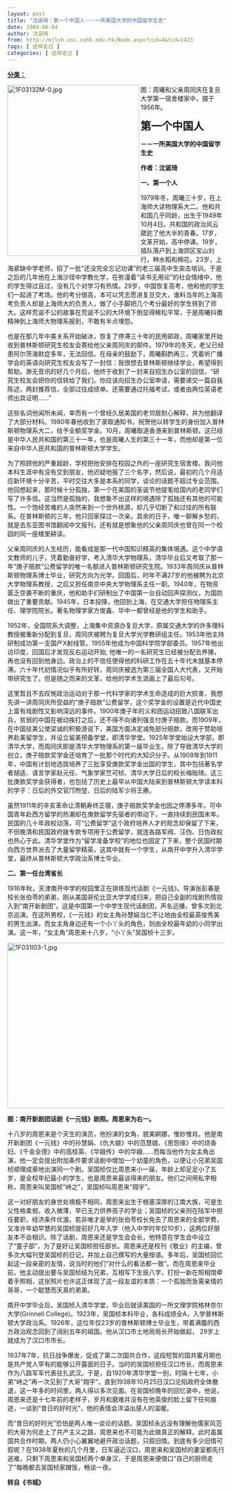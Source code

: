 ```yaml
---
layout: post
title: "沈诞琦：第一个中国人－－一所美国大学的中国留学生史"
date: 1989-06-04
author: 沈诞琦
from: http://mjlsh.usc.cuhk.edu.hk/Book.aspx?cid=4&tid=1423
tags: [ 这样走过 ]
categories: [ 这样走过 ]
---
```


<div style="margin: 15px 10px 10px 0px;">
 <div>
  <span id="ctl00_ContentPlaceHolder1_chapter1_SubjectLabel" style="font-weight:bold;text-decoration:underline;">
   分类：
  </span>
 </div>
 <p>
  <img align="left" alt="1F03132M-0.jpg" border="0" height="388" src="http://mjlsh.usc.cuhk.edu.hk/medias/contents/1423/1F03132M-0.jpg" width="300"/>
 </p>
 <p>
 </p>
 <p>
  图：周曦和父亲周同庆在复旦大学第一宿舍楼家中，摄于1956年。
 </p>
 <p>
 </p>
 <p>
  <strong>
   <font size="5">
    第一个中国人
   </font>
  </strong>
 </p>
 <p>
  <strong>
   －－一所美国大学的中国留学生史
  </strong>
 </p>
 <p>
  <strong>
   作者：沈诞琦
  </strong>
 </p>
 <p>
  <strong>
   一、第一个人
  </strong>
 </p>
 <p>
  1979年冬，周曦三十岁，在上海师大读物理系大二。他和共和国几乎同龄，出生于1949年10月4日。共和国的政治风云蹉跎了他大半的青春。17岁，文革开始，高中停课。19岁，插队落户到上海郊区宝山刘行，种水稻和棉花。23岁，上海紧缺中学老师，招了一批“还没完全忘记功课”的老三届高中生突击培训。于是之后的几年他在上海沙径中学教化学，在弥漫着“读书无用论”的社会情绪中，他的学生得过且过，没有几个对学习有热情。29岁，中国恢复高考，他和他的学生们一起进了考场。他的考分很高，本可以凭志愿进复旦交大，谁料当年的上海高考负责人却是上海师大的负责人，做了小手脚把几个考分最好的学生转到了师大。这样荒诞不公的故事在荒诞不公的大环境下倒显得稀松平常，于是周曦抖擞精神到上海师大物理系报到，不敢有半点埋怨。
 </p>
 <p>
  也是在那几年中美关系开始破冰，恢复了停滞三十年的民用邮政，周曦家里开始收到普林斯顿研究生校友会寄给他父亲周同庆的邮件。1979年的冬天，老父已经患阿尔茨海默症多年，无法回信。在母亲的鼓励下，周曦斟酌再三，凭着听广播学会的英语向研究生校友会写了一封信：我很想去普林斯顿继续学业，希望得到帮助。渺无音讯的好几个月后，他终于收到了一封来自招生办公室的回信，“研究生校友会把你的信转给了我们。你应该向招生办公室申请，需要递交一篇自我陈述，两封推荐信，全部过往成绩单。还需要通过托福考试，或者由两位英语老师出具证明……”
 </p>
 <p>
  这些名词他闻所未闻，幸而有一个曾经久居美国的老邻居耐心解释，并为他翻译了大部分材料。1980年春他收到了录取通知书，祝贺他以转学生的身份加入普林斯顿物理系大二，给予全额奖学金。10月，周曦取道香港来到普林斯顿。这已经是中华人民共和国的第三十一年，也是周曦人生的第三十一年，而他却是第一位来自中华人民共和国的普林斯顿大学学生。
 </p>
 <p>
  为了照顾他的严重超龄，学校把他安排在校园之外的一座研究生宿舍楼。我问他本科生涯中有没有交到朋友，他迟疑地报了三个名字，然后说，最初的几个月适应新环境十分辛苦，平时交往大多是本系的同学，谈论的话题不超过专业范围。他回想起来，那时候十分孤独，第一个在美国的圣诞节他提笔给国内的老同学们写了许多信。这当然是孤独的，我想象不出这样的境遇除了孤独还有其他的可能性。一个饱经苦难的人突然来到一个世外桃源，却几乎切断了和过往的所有联系。在普林斯顿的三年，他只回家探过一次亲。其余的日子，唯一聊解乡愁的，就是去东亚图书馆翻阅中文报刊，还有就是想象他的父亲周同庆也曾在同一个校园的同一座楼里耕读。
 </p>
 <p>
  父亲周同庆的人生经历，能看成是那一代中国知识精英的集体境遇。这个中学语文教师的儿子，凭着勤奋好学，考入清华大学物理系，清华毕业后又考取了那一年“庚子赔款”公费留学的唯一名额进入普林斯顿研究生院。1933年周同庆从普林斯顿物理系博士毕业，研究方向为光学。回国后，时年不满27岁的他被聘为北京大学物理系教授，之后又担任南京中央大学物理系主任一职。1940年，在物资匮乏空袭不断的重庆，他和助手们研制出了中国第一台自动回声探测仪，为国防做出了重要贡献。1945年，日本投降，他回到上海，在交通大学担任物理系主任、理学院院长。著名物理学家方俊鑫、华中一都曾经是他的学生和助手。
 </p>
 <p>
  1952年，全国院系大调整，上海集中资源办复旦大学，原属交通大学的许多理科教授被重新分配到复旦，周同庆被聘为复旦大学光学教研组主任。1953年他主持研制成功第一支国产X射线管。1955年他成为中国科学院学部委员。1957年他出访印度，回国后才发现反右运动开始, 他唯一的一名研究生已经被分配去养猪，再也没有回到他身边。政治上的不信任使得他的科研工作在五十年代末就基本停滞。六十年代初情况似乎有所好转，周同庆被选为第三届全国人大代表，又开始带研究生了。但是随之而来的文革，给他的学术生涯画上了最后句号。
 </p>
 <p>
  这里暂且不去叹惋政治运动对于那一代科学家的学术生命造成的巨大损害，我想先讲一讲周同庆所受益的“庚子赔款”公费留学，这个奖学金的设置是近代中国史上富有戏剧性又影响深远的事件。1900年庚子年的义和团运动招致八国联军出兵，贫弱的中国在被动挨打之后，还不得不向诸列强支付庚子赔款。而1909年，在中国驻美公使梁诚的积极游说下，美国方面决定减免部分赔款，改用于赞助培养赴美留学生，并设立留美预备学堂，即清华学堂。1925年学堂始设大学部，即清华大学，而周同庆即是清华大学物理系的第一届毕业生。除了导致清华大学的创立，庚子赔款奖学金还培育了一批那个时代的大知识分子。从1909年到1911年，中国有计划地选拔培养了三批享受庚款奖学金出国的学生，其中包括著名学者胡适、语言学家赵元任、气象学家竺可桢、清华大学日后的校长梅贻琦。这三批庚款奖学金获得者，也包括了历史上最早从中国大陆来到普林斯顿大学读本科的学子：日后的外交官邝煦堃、日后的陆军少将王赓。
 </p>
 <p>
  虽然1911年的辛亥革命让清朝寿终正寝，庚子赔款奖学金也因之停滞多年，可中国青年赴西方留学的热潮却在庚款留学先驱者的带动下，一直持续到民国末年。民国的几十年政权动荡，可“公费留学”这个政府培养人才的观念却保留了下来，不但晚清和民国政府拨专款专项用于公费留学，就连各路军阀、汪伪、日伪政权也热心于此。清华学堂作为“留学准备学校”的地位也固定了下来，整个民国时期向西方世界派去了大量留学精英，这其中就有一个学生，从南开中学升入清华学堂，最终从普林斯顿大学政治系博士毕业。
 </p>
 <p>
  <strong>
   二、第一任台湾省长
  </strong>
 </p>
 <p>
  1916年秋，天津南开中学的校园里正在排练现代话剧《一元钱》。导演张彭春是校长张伯苓的弟弟，刚从美国哥伦比亚大学学成归来，把自己全副的戏剧热情投入到“南开新剧团”。这是中国第一个中学生现代话剧团，声名远播，曾多次到北京巡演。在这所男校，《一元钱》的女主角孙慧娟当仁不让地由全校最英俊秀美的男生出演，而女主角身边还有一个小丫头的角色，则由全校最年幼的小同学出演。这一年，“女主角”周恩来十八岁，“小丫头”吴国桢十三岁。
 </p>
 <p>
  <img align="top" alt="1F031I03-1.jpg" border="0" height="375" src="http://mjlsh.usc.cuhk.edu.hk/medias/contents/1423/1F031I03-1.jpg" width="590"/>
 </p>
 <p>
  <strong>
   图：南开新剧团话剧《一元钱》剧照。周恩来为右一。
  </strong>
 </p>
 <p>
  十八岁的周恩来是个天生的演员，他扮演的女角，貌美婀娜，惟妙惟肖。他是南开新剧团《一元钱》中的孙慧娟、《仇大娘》中的范慧娘、《恩怨缘》中的烧香妇、《千金全德》中的高桂英、《华娥传》中的华娥……而每当他作为女主角出演，他一定会提出附加条件要求话剧中增加一个幼童的角色，以便让小兄弟吴国桢顺理成章地出演同一个剧。吴国桢仅比周恩来小一届，年龄上却足足小了五岁，是全校年纪最小的学生，也是周恩来最谈得来的朋友。他们之间用私字相称，周恩来叫吴国桢“峙之”，吴国桢叫周恩来“翔宇”。
 </p>
 <p>
  这一对好朋友的身世处境极不相同，周恩来出生于根基深厚的江南大族，可是生父性格柔弱，收入微薄，早已无力供养孩子的学业；吴国桢的父亲则在陆军中担任要职，经济条件优渥。若非唯才是举的张伯苓校长免去了周恩来的全部学费，又准许年幼早慧的吴国桢提前好几年入学（他入中学时年仅10岁），这两位好朋友本不会相识。除了话剧，周恩来还是学生会会长，他特意在学生会中设立了“童子部”，为了是好让吴国桢担任部长。周恩来还是校刊《敬业》的主编，曾多次大幅刊登吴国桢的日记，并加上自己撰写的大量按语。多年后，吴国桢回忆起这一段亲密的友情，说当时的他们“对什么的看法都一致”。而在周恩来毕业前，他主动提出要与吴国桢结为兄弟，互相写下生辰八字，打扮一新在照相馆牵着手照相，这张照片也许这正体现了这一段友谊的本质：一个孤独而急需亲情的哥哥，一个聪慧而天真的弟弟。
 </p>
 <p>
  南开中学毕业后，吴国桢入清华学堂，毕业后就读美国的一所文理学院格林奈尔大学(Grinnell College)。1923年，吴国桢本科毕业，各科成绩全A，入学普林斯顿大学政治系。1926年，这位年仅23岁的普林斯顿博士毕业生，带着满腹的西方政治观念回到了阔别五年的祖国。他从汉口市土地局局长开始做起， 29岁上就成为了汉口市市长。
 </p>
 <p>
  1937年7年，抗日战争爆发，促成了第二次国共合作，这段短暂的国共蜜月期也是共产党人罕有的能够公开露面的日子。当时的吴国桢担任汉口市长，而周恩来作为八路军军代表驻扎武汉。于是，自1920年清华学堂一别，时隔十七年，小弟“峙之”再一次见到了大哥“翔宇”。直到1938年10月25日汉口沦陷政府全体撤退，这一年多的时间里，两人得以多次见面。在吴国桢晚年的回忆录中，他说，周恩来还是十七年前的老样子，岁月和磨难并没有在他英俊的脸上留下任何痕迹，一谈到“昔日的好时光”，他的表情会洋溢出感人的温暖。
 </p>
 <p>
  而“昔日的好时光”恐怕是两人唯一谈论的话题。吴国桢永远没有理解他儒家风范的大哥为何走上了共产主义之路，周恩来也不可能为此做真正的解释。此时虽属国共合作时期，两人仍小心翼翼地避开政治话题，只叙旧情。到底有多少旧情可叙呢？在1938年夏秋的几个月里，日军逼近汉口，周恩来和吴国桢的妻室都先行逃难，只剩下周恩来和吴国桢两个单身汉，于是周恩来便借口“自己的厨师走了”每晚都去吴国桢家蹭饭，畅谈一夜。
  <br/>
 </p>
 <p>
  <strong>
   转自《书城》
  </strong>
 </p>
</div>

